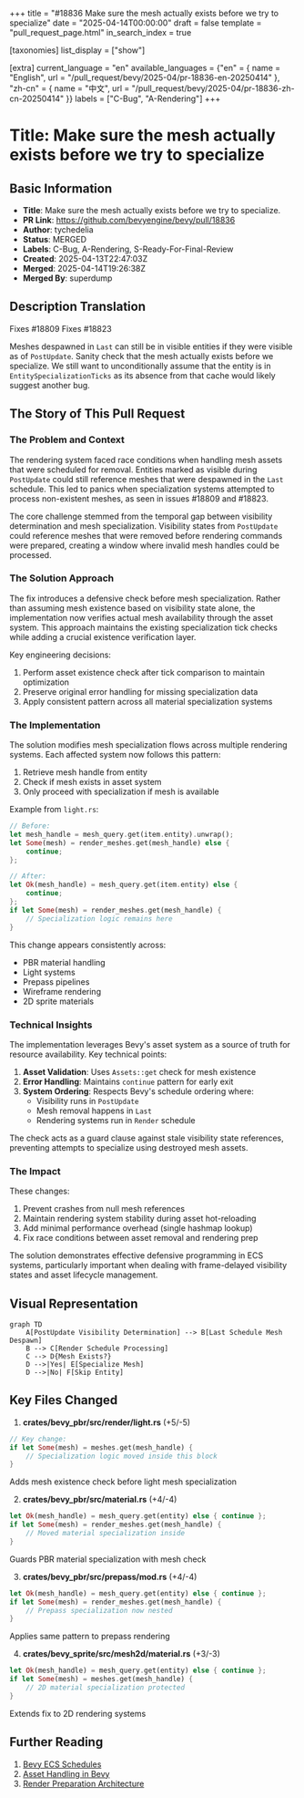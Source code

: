 +++
title = "#18836 Make sure the mesh actually exists before we try to specialize"
date = "2025-04-14T00:00:00"
draft = false
template = "pull_request_page.html"
in_search_index = true

[taxonomies]
list_display = ["show"]

[extra]
current_language = "en"
available_languages = {"en" = { name = "English", url = "/pull_request/bevy/2025-04/pr-18836-en-20250414" }, "zh-cn" = { name = "中文", url = "/pull_request/bevy/2025-04/pr-18836-zh-cn-20250414" }}
labels = ["C-Bug", "A-Rendering"]
+++

# Title: Make sure the mesh actually exists before we try to specialize

## Basic Information
- **Title**: Make sure the mesh actually exists before we try to specialize.
- **PR Link**: https://github.com/bevyengine/bevy/pull/18836
- **Author**: tychedelia
- **Status**: MERGED
- **Labels**: C-Bug, A-Rendering, S-Ready-For-Final-Review
- **Created**: 2025-04-13T22:47:03Z
- **Merged**: 2025-04-14T19:26:38Z
- **Merged By**: superdump

## Description Translation
Fixes #18809
Fixes #18823

Meshes despawned in `Last` can still be in visible entities if they were visible as of `PostUpdate`. Sanity check that the mesh actually exists before we specialize. We still want to unconditionally assume that the entity is in `EntitySpecializationTicks` as its absence from that cache would likely suggest another bug.

## The Story of This Pull Request

### The Problem and Context
The rendering system faced race conditions when handling mesh assets that were scheduled for removal. Entities marked as visible during `PostUpdate` could still reference meshes that were despawned in the `Last` schedule. This led to panics when specialization systems attempted to process non-existent meshes, as seen in issues #18809 and #18823.

The core challenge stemmed from the temporal gap between visibility determination and mesh specialization. Visibility states from `PostUpdate` could reference meshes that were removed before rendering commands were prepared, creating a window where invalid mesh handles could be processed.

### The Solution Approach
The fix introduces a defensive check before mesh specialization. Rather than assuming mesh existence based on visibility state alone, the implementation now verifies actual mesh availability through the asset system. This approach maintains the existing specialization tick checks while adding a crucial existence verification layer.

Key engineering decisions:
1. Perform asset existence check after tick comparison to maintain optimization
2. Preserve original error handling for missing specialization data
3. Apply consistent pattern across all material specialization systems

### The Implementation
The solution modifies mesh specialization flows across multiple rendering systems. Each affected system now follows this pattern:

1. Retrieve mesh handle from entity
2. Check if mesh exists in asset system
3. Only proceed with specialization if mesh is available

Example from `light.rs`:
```rust
// Before:
let mesh_handle = mesh_query.get(item.entity).unwrap();
let Some(mesh) = render_meshes.get(mesh_handle) else {
    continue;
};

// After:
let Ok(mesh_handle) = mesh_query.get(item.entity) else {
    continue;
};
if let Some(mesh) = render_meshes.get(mesh_handle) {
    // Specialization logic remains here
}
```

This change appears consistently across:
- PBR material handling
- Light systems
- Prepass pipelines
- Wireframe rendering
- 2D sprite materials

### Technical Insights
The implementation leverages Bevy's asset system as a source of truth for resource availability. Key technical points:

1. **Asset Validation**: Uses `Assets::get` check for mesh existence
2. **Error Handling**: Maintains `continue` pattern for early exit
3. **System Ordering**: Respects Bevy's schedule ordering where:
   - Visibility runs in `PostUpdate`
   - Mesh removal happens in `Last`
   - Rendering systems run in `Render` schedule

The check acts as a guard clause against stale visibility state references, preventing attempts to specialize using destroyed mesh assets.

### The Impact
These changes:
1. Prevent crashes from null mesh references
2. Maintain rendering system stability during asset hot-reloading
3. Add minimal performance overhead (single hashmap lookup)
4. Fix race conditions between asset removal and rendering prep

The solution demonstrates effective defensive programming in ECS systems, particularly important when dealing with frame-delayed visibility states and asset lifecycle management.

## Visual Representation

```mermaid
graph TD
    A[PostUpdate Visibility Determination] --> B[Last Schedule Mesh Despawn]
    B --> C[Render Schedule Processing]
    C --> D{Mesh Exists?}
    D -->|Yes| E[Specialize Mesh]
    D -->|No| F[Skip Entity]
```

## Key Files Changed

1. **crates/bevy_pbr/src/render/light.rs** (+5/-5)
```rust
// Key change:
if let Some(mesh) = meshes.get(mesh_handle) {
    // Specialization logic moved inside this block
}
```
Adds mesh existence check before light mesh specialization

2. **crates/bevy_pbr/src/material.rs** (+4/-4)
```rust
let Ok(mesh_handle) = mesh_query.get(entity) else { continue };
if let Some(mesh) = render_meshes.get(mesh_handle) {
    // Moved material specialization inside
}
```
Guards PBR material specialization with mesh check

3. **crates/bevy_pbr/src/prepass/mod.rs** (+4/-4)
```rust
let Ok(mesh_handle) = mesh_query.get(entity) else { continue };
if let Some(mesh) = render_meshes.get(mesh_handle) {
    // Prepass specialization now nested
}
```
Applies same pattern to prepass rendering

4. **crates/bevy_sprite/src/mesh2d/material.rs** (+3/-3)
```rust
let Ok(mesh_handle) = mesh_query.get(entity) else { continue };
if let Some(mesh) = meshes.get(mesh_handle) {
    // 2D material specialization protected
}
```
Extends fix to 2D rendering systems

## Further Reading
1. [Bevy ECS Schedules](https://bevyengine.org/learn/book/getting-started/ecs/#system-schedule)
2. [Asset Handling in Bevy](https://bevyengine.org/learn/book/assets/)
3. [Render Preparation Architecture](https://github.com/bevyengine/bevy/blob/main/crates/bevy_pbr/src/render/mod.rs#L49-L67)